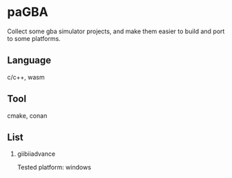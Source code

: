# paGBA
Collect some gba simulator projects, and make them easier to build and port to some platforms.

## Language

c/c++, wasm

## Tool

cmake, conan

## List

1. giibiiadvance

   Tested platform: windows

